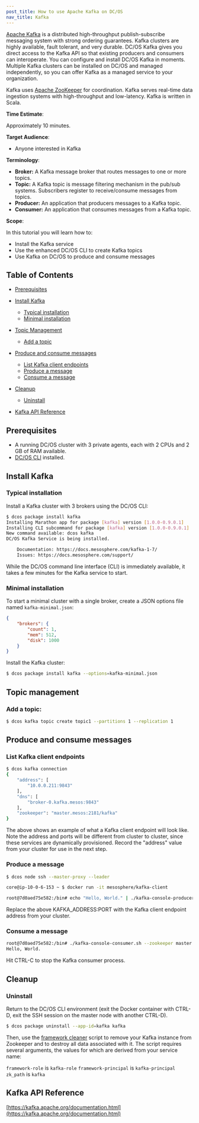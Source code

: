 ```yaml
---
post_title: How to use Apache Kafka on DC/OS
nav_title: Kafka
---
```


[Apache Kafka](https://kafka.apache.org/) is a distributed high-throughput publish-subscribe messaging system with strong ordering guarantees. Kafka clusters are highly available, fault tolerant, and very durable. DC/OS Kafka gives you direct access to the Kafka API so that existing producers and consumers can interoperate. You can configure and install DC/OS Kafka in moments. Multiple Kafka clusters can be installed on DC/OS and managed independently, so you can offer Kafka as a managed service to your organization.

Kafka uses [Apache ZooKeeper](https://zookeeper.apache.org/) for coordination. Kafka serves real-time data ingestion systems with high-throughput and low-latency. Kafka is written in Scala.

**Time Estimate**:

Approximately 10 minutes.

**Target Audience**:

- Anyone interested in Kafka

**Terminology**:

- **Broker:** A Kafka message broker that routes messages to one or more topics.
- **Topic:** A Kafka topic is message filtering mechanism in the pub/sub systems. Subscribers register to receive/consume messages from topics.
- **Producer:** An application that producers messages to a Kafka topic.
- **Consumer:** An application that consumes messages from a Kafka topic.

**Scope**:

In this tutorial you will learn how to:
* Install the Kafka service
* Use the enhanced DC/OS CLI to create Kafka topics
* Use Kafka on DC/OS to produce and consume messages

## Table of Contents

  * [Prerequisites](#prerequisites)
  * [Install Kafka](#install-kafka)

    * [Typical installation](#typical-installation)
    * [Minimal installation](#minimal-installation)

  * [Topic Management](#topic-management)

     * [Add a topic](#add-a-topic)

  * [Produce and consume messages](#produce-and-consume-messages)

     * [List Kafka client endpoints](#list-kafka-client-endpoints)
     * [Produce a message](#produce-a-message)
     * [Consume a message](#consume-a-message)

  * [Cleanup](#cleanup)

     * [Uninstall](#uninstall)

  * [Kafka API Reference](#api-reference)

## Prerequisites

- A running DC/OS cluster with 3 private agents, each with 2 CPUs and 2 GB of RAM available.
- [DC/OS CLI](/docs/1.7/usage/cli/install/) installed.

## Install Kafka

### Typical installation

Install a Kafka cluster with 3 brokers using the DC/OS CLI:

```bash
$ dcos package install kafka
Installing Marathon app for package [kafka] version [1.0.0-0.9.0.1]
Installing CLI subcommand for package [kafka] version [1.0.0-0.9.0.1]
New command available: dcos kafka
DC/OS Kafka Service is being installed.

	Documentation: https://docs.mesosphere.com/kafka-1-7/
	Issues: https://docs.mesosphere.com/support/
```

While the DC/OS command line interface (CLI) is immediately available, it takes a few minutes for the Kafka service to start.

### Minimal installation

To start a minimal cluster with a single broker, create a JSON options file named `kafka-minimal.json`:
```json
{
    "brokers": {
        "count": 1,
        "mem": 512,
        "disk": 1000
    }
}
```
Install the Kafka cluster:
```bash
$ dcos package install kafka --options=kafka-minimal.json
```

## Topic management

### Add a topic:
```bash
$ dcos kafka topic create topic1 --partitions 1 --replication 1
```

## Produce and consume messages

### List Kafka client endpoints
```bash
$ dcos kafka connection
{
    "address": [
        "10.0.0.211:9843"
    ],
    "dns": [
        "broker-0.kafka.mesos:9843"
    ],
    "zookeeper": "master.mesos:2181/kafka"
}
```

The above shows an example of what a Kafka client endpoint will look like. Note the address and ports
will be different from cluster to cluster, since these services are dynamically provisioned. Record the
"address" value from your cluster for use in the next step.

### Produce a message
```bash
$ dcos node ssh --master-proxy --leader

core@ip-10-0-6-153 ~ $ docker run -it mesosphere/kafka-client

root@7d0aed75e582:/bin# echo "Hello, World." | ./kafka-console-producer.sh --broker-list KAFKA_ADDRESS:PORT --topic topic1
```

Replace the above KAFKA_ADDRESS:PORT with the Kafka client endpoint address from your cluster.

### Consume a message
```bash
root@7d0aed75e582:/bin# ./kafka-console-consumer.sh --zookeeper master.mesos:2181/kafka --topic topic1 --from-beginning
Hello, World.
```

Hit CTRL-C to stop the Kafka consumer process.

## Cleanup

### Uninstall

Return to the DC/OS CLI environment (exit the Docker container with CTRL-D, exit the SSH session on the master node with
another CTRL-D).

```bash
$ dcos package uninstall --app-id=kafka kafka
```

Then, use the [framework cleaner](https://docs.mesosphere.com/1.7/usage/services/uninstall/#framework-cleaner) script to remove your Kafka instance from Zookeeper and to destroy all data associated with it. The script requires several arguments, the values for which are derived from your service name:

`framework-role` is `kafka-role`
`framework-principal` is `kafka-principal`
`zk_path` is `kafka`

## Kafka API Reference

[https://kafka.apache.org/documentation.html](https://kafka.apache.org/documentation.html)

